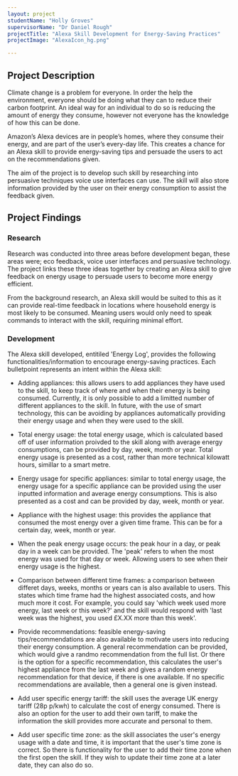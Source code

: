 ```yaml
---
layout: project
studentName: "Holly Groves"
supervisorName: "Dr Daniel Rough"
projectTitle: "Alexa Skill Development for Energy-Saving Practices"
projectImage: "AlexaIcon_hg.png"

---
```


## Project Description
Climate change is a problem for everyone. In order the help the environment, everyone should be doing what they can to reduce their carbon footprint. An ideal way for an individual to do so is reducing the amount of energy they consume, however not everyone has the knowledge of how this can be done.

Amazon’s Alexa devices are in people’s homes, where they consume their energy, and are part of the user’s every-day life. This creates a chance for an Alexa skill to provide energy-saving tips and persuade the users to act on the recommendations given.

The aim of the project is to develop such skill by researching into persuasive techniques voice use interfaces can use. The skill will also store information provided by the user on their energy consumption to assist the feedback given.

## Project Findings
### Research
Research was conducted into three areas before development began, these areas were; eco feedback, voice user interfaces and persuasive technology. The project links these three ideas together by creating an Alexa skill to give feedback on energy usage to persuade users to become more energy efficient. 

From the background research, an Alexa skill would be suited to this as it can provide real-time feedback in locations where household energy is most likely to be consumed. Meaning users would only need to speak commands to interact with the skill, requiring minimal effort.

### Development
The Alexa skill developed, entitiled 'Energy Log', provides the following functionalities/information to encourage energy-saving practices. Each bulletpoint represents an intent within the Alexa skill:

- Adding appliances: this allows users to add appliances they have used to the skill, to keep track of where and when their energy is being consumed. Currently, it is only possible to add a limitted number of different appliances to the skill. In future, with the use of smart technology, this can be avoiding by appliances automatically providing their energy usage and when they were used to the skill.

- Total energy usage: the total energy usage, which is calculated based off of user information proivded to the skill along with average energy consumptions, can be provided by day, week, month or year. Total energy usage is presented as a cost, rather than more technical kilowatt hours, simillar to a smart metre.

- Energy usage for specific appliances: similar to total energy usage, the energy usage for a specific appliance can be provided using the user inputted information and average energy consumptions. This is also presented as a cost and can be provided by day, week, month or year.

- Appliance with the highest usage: this provides the appliance that consumed the most energy over a given time frame. This can be for a certain day, week, month or year.

- When the peak energy usage occurs: the peak hour in a day, or peak day in a week can be provided. The 'peak' refers to when the most energy was used for that day or week. Allowing users to see when their energy usage is the highest.

- Comparison between different time frames: a comparison between differet days, weeks, months or years can is also available to users. This states which time frame had the highest associated costs, and how much more it cost. For example, you could say 'which week used more energy, last week or this week?' and the skill would respond with 'last week was the highest, you used £X.XX more than this week'.

- Provide recommendations: feasible energy-saving tips/recommendations are also available to motivate users into reducing their energy consumption. A general recommendation can be provided, which would give a randmo recommendation from the full list. Or there is the option for a specific recommendation, this calculates the user's highest appliance from the last week and gives a random energy recommendation for that device, if there is one available. If no specific recommendations are available, then a general one is given instead. 

- Add user specific energy tariff: the skill uses the average UK energy tariff (28p p/kwh) to calculate the cost of energy consumed. There is also an option for the user to add their own tariff, to make the information the skill provides more accurate and personal to them. 

- Add user specific time zone: as the skill associates the user's energy usage with a date and time, it is important that the user's time zone is correct. So there is functionality for the user to add their time zone when the first open the skill. If they wish to update their time zone at a later date, they can also do so.

